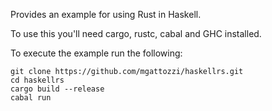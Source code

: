 Provides an example for using Rust in Haskell.

To use this you'll need cargo, rustc, cabal and GHC installed.

To execute the example run the following:
```
git clone https://github.com/mgattozzi/haskellrs.git
cd haskellrs
cargo build --release
cabal run
```
